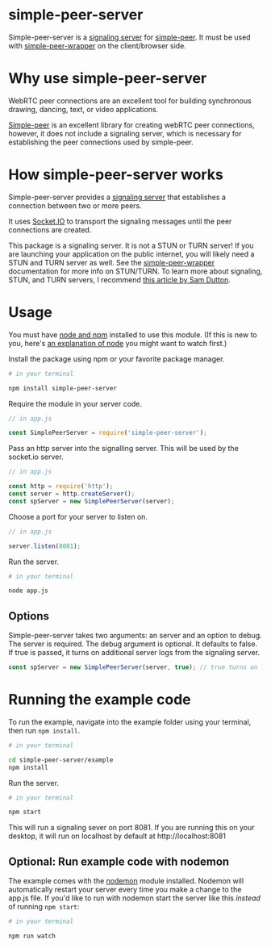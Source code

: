# simple-peer-server

Simple-peer-server is a [signaling server](https://developer.mozilla.org/en-US/docs/Web/API/WebRTC_API/Signaling_and_video_calling) for [simple-peer](https://github.com/feross/simple-peer). It must be used with [simple-peer-wrapper](https://github.com/lisajamhoury/simple-peer-wrapper) on the client/browser side.

# Why use simple-peer-server

WebRTC peer connections are an excellent tool for building synchronous drawing, dancing, text, or video applications.

[Simple-peer](https://github.com/feross/simple-peer) is an excellent library for creating webRTC peer connections, however, it does not include a signaling server, which is necessary for establishing the peer connections used by simple-peer.

# How simple-peer-server works

Simple-peer-server provides a [signaling server](https://developer.mozilla.org/en-US/docs/Web/API/WebRTC_API/Signaling_and_video_calling) that establishes a connection between two or more peers.

It uses [Socket.IO](https://socket.io/) to transport the signaling messages until the peer connections are created.

This package is a signaling server. It is not a STUN or TURN server! If you are launching your application on the public internet, you will likely need a STUN and TURN server as well. See the [simple-peer-wrapper](https://github.com/lisajamhoury/simple-peer-wrapper) documentation for more info on STUN/TURN. To learn more about signaling, STUN, and TURN servers, I recommend [this article by Sam Dutton](https://www.html5rocks.com/en/tutorials/webrtc/infrastructure/).

# Usage

You must have [node and npm](https://nodejs.org/en/download/) installed to use this module. (If this is new to you, here's [an explanation of node](https://www.youtube.com/watch?v=FjWbUK2HdCo&t=0s) you might want to watch first.)

Install the package using npm or your favorite package manager.

```bash
# in your terminal

npm install simple-peer-server
```

Require the module in your server code.

```javascript
// in app.js

const SimplePeerServer = require('simple-peer-server');
```

Pass an http server into the signalling server. This will be used by the socket.io server.

```javascript
// in app.js

const http = require('http');
const server = http.createServer();
const spServer = new SimplePeerServer(server);
```

Choose a port for your server to listen on.

```javascript
// in app.js

server.listen(8081);
```

Run the server.

```bash
# in your terminal

node app.js
```

## Options

Simple-peer-server takes two arguments: an server and an option to debug. The server is required. The debug argument is optional. It defaults to false. If true is passed, it turns on additional server logs from the signaling server.

```javascript
const spServer = new SimplePeerServer(server, true); // true turns on logging
```

# Running the example code

To run the example, navigate into the example folder using your terminal, then run `npm install`.

```bash
# in your terminal

cd simple-peer-server/example
npm install
```

Run the server.

```bash
# in your terminal

npm start
```

This will run a signaling sever on port 8081. If you are running this on your desktop, it will run on localhost by default at http://localhost:8081

## Optional: Run example code with nodemon

The example comes with the [nodemon](https://www.npmjs.com/package/nodemon) module installed. Nodemon will automatically restart your server every time you make a change to the app.js file. If you'd like to run with nodemon start the server like this _instead_ of running `npm start`:

```bash
# in your terminal

npm run watch
```
